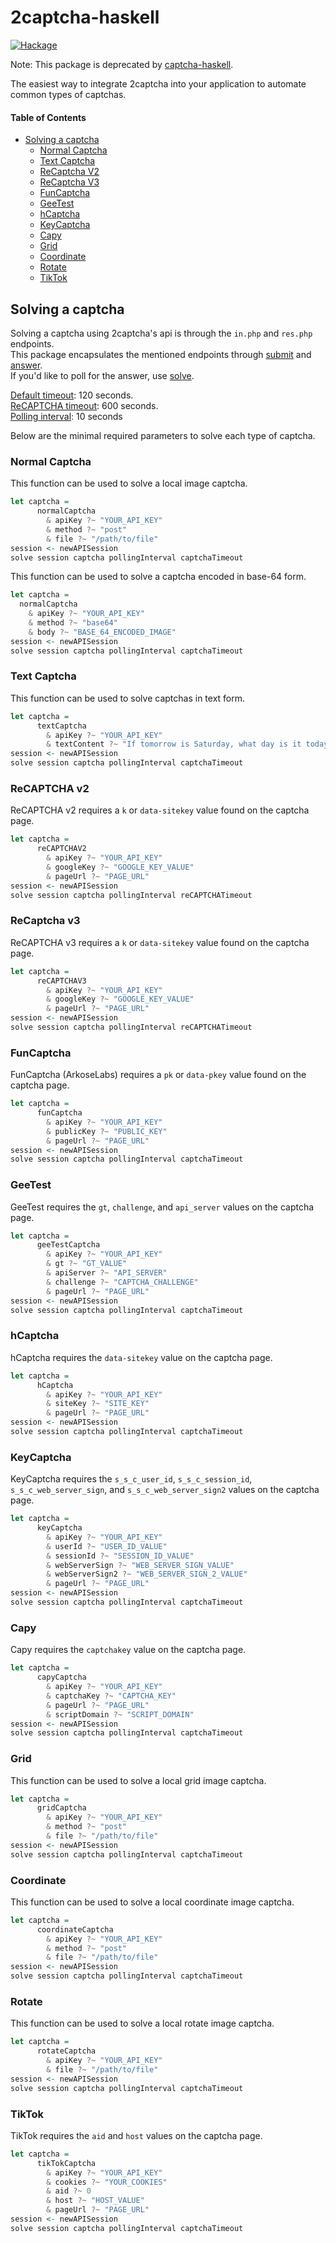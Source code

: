 # 2captcha-haskell

[![Hackage](http://img.shields.io/hackage/v/2captcha.svg)](https://hackage.haskell.org/package/2captcha)

Note: This package is deprecated by [captcha-haskell](https://github.com/qwbarch/captcha-haskell).

The easiest way to integrate 2captcha into your application to automate common types of captchas.

#### Table of Contents
- [Solving a captcha](#solving-a-captcha)
  - [Normal Captcha](#normal-captcha)
  - [Text Captcha](#text-captcha)
  - [ReCaptcha V2](#recaptcha-v2)
  - [ReCaptcha V3](#recaptcha-v3)
  - [FunCaptcha](#funcaptcha)
  - [GeeTest](#geetest)
  - [hCaptcha](#hcaptcha)
  - [KeyCaptcha](#keycaptcha)
  - [Capy](#capy)
  - [Grid](#grid)
  - [Coordinate](#coordinate)
  - [Rotate](#rotate)
  - [TikTok](#tiktok)

## Solving a captcha

Solving a captcha using 2captcha's api is through the ``in.php`` and ``res.php`` endpoints.  
This package encapsulates the mentioned endpoints through [submit](https://github.com/qwbarch/2captcha-haskell/blob/e442950a79f1aef7fd2fb95aac9cd9bfe41a8df7/src/TwoCaptcha/Internal/Client.hs#L48) and [answer](https://github.com/qwbarch/2captcha-haskell/blob/e442950a79f1aef7fd2fb95aac9cd9bfe41a8df7/src/TwoCaptcha/Internal/Client.hs#L51).  
If you'd like to poll for the answer, use [solve](https://github.com/qwbarch/2captcha-haskell/blob/e442950a79f1aef7fd2fb95aac9cd9bfe41a8df7/src/TwoCaptcha/Internal/Client.hs#L54).

[Default timeout](https://github.com/qwbarch/2captcha-haskell/blob/e442950a79f1aef7fd2fb95aac9cd9bfe41a8df7/src/TwoCaptcha/Internal/Types/Captcha.hs#L22): 120 seconds.  
[ReCAPTCHA timeout](https://github.com/qwbarch/2captcha-haskell/blob/e442950a79f1aef7fd2fb95aac9cd9bfe41a8df7/src/TwoCaptcha/Internal/Types/ReCaptcha.hs#L118): 600 seconds.  
[Polling interval](https://github.com/qwbarch/2captcha-haskell/blob/e442950a79f1aef7fd2fb95aac9cd9bfe41a8df7/src/TwoCaptcha/Internal/Types/Captcha.hs#L26): 10 seconds

Below are the minimal required parameters to solve each type of captcha.

### Normal Captcha

This function can be used to solve a local image captcha.

```haskell
let captcha =
      normalCaptcha
        & apiKey ?~ "YOUR_API_KEY"
        & method ?~ "post"
        & file ?~ "/path/to/file"
session <- newAPISession
solve session captcha pollingInterval captchaTimeout
```

This function can be used to solve a captcha encoded in base-64 form.

```haskell
let captcha =
  normalCaptcha
    & apiKey ?~ "YOUR_API_KEY"
    & method ?~ "base64"
    & body ?~ "BASE_64_ENCODED_IMAGE"
session <- newAPISession
solve session captcha pollingInterval captchaTimeout
```

### Text Captcha

This function can be used to solve captchas in text form.

```haskell
let captcha =
      textCaptcha
        & apiKey ?~ "YOUR_API_KEY"
        & textContent ?~ "If tomorrow is Saturday, what day is it today?"
session <- newAPISession
solve session captcha pollingInterval captchaTimeout
```

### ReCAPTCHA v2

ReCAPTCHA v2 requires a ``k`` or ``data-sitekey`` value found on the captcha page.

```haskell
let captcha =
      reCAPTCHAV2
        & apiKey ?~ "YOUR_API_KEY"
        & googleKey ?~ "GOOGLE_KEY_VALUE"
        & pageUrl ?~ "PAGE_URL"
session <- newAPISession
solve session captcha pollingInterval reCAPTCHATimeout
```

### ReCaptcha v3

ReCAPTCHA v3 requires a ``k`` or ``data-sitekey`` value found on the captcha page.

```haskell
let captcha =
      reCAPTCHAV3
        & apiKey ?~ "YOUR_API_KEY"
        & googleKey ?~ "GOOGLE_KEY_VALUE"
        & pageUrl ?~ "PAGE_URL"
session <- newAPISession
solve session captcha pollingInterval reCAPTCHATimeout
```

### FunCaptcha

FunCaptcha (ArkoseLabs) requires a ``pk`` or ``data-pkey`` value found on the captcha page.

```haskell
let captcha =
      funCaptcha
        & apiKey ?~ "YOUR_API_KEY"
        & publicKey ?~ "PUBLIC_KEY"
        & pageUrl ?~ "PAGE_URL"
session <- newAPISession
solve session captcha pollingInterval captchaTimeout
```

### GeeTest

GeeTest requires the ``gt``, ``challenge``, and ``api_server`` values on the captcha page.

```haskell
let captcha =
      geeTestCaptcha
        & apiKey ?~ "YOUR_API_KEY"
        & gt ?~ "GT_VALUE"
        & apiServer ?~ "API_SERVER"
        & challenge ?~ "CAPTCHA_CHALLENGE"
        & pageUrl ?~ "PAGE_URL"
session <- newAPISession
solve session captcha pollingInterval captchaTimeout
```

### hCaptcha

hCaptcha requires the ``data-sitekey`` value on the captcha page.

```haskell
let captcha =
      hCaptcha
        & apiKey ?~ "YOUR_API_KEY"
        & siteKey ?~ "SITE_KEY"
        & pageUrl ?~ "PAGE_URL"
session <- newAPISession
solve session captcha pollingInterval captchaTimeout
```

### KeyCaptcha

KeyCaptcha requires the ``s_s_c_user_id``, ``s_s_c_session_id``, ``s_s_c_web_server_sign``, and ``s_s_c_web_server_sign2`` values on the captcha page.

```haskell
let captcha =
      keyCaptcha
        & apiKey ?~ "YOUR_API_KEY"
        & userId ?~ "USER_ID_VALUE"
        & sessionId ?~ "SESSION_ID_VALUE"
        & webServerSign ?~ "WEB_SERVER_SIGN_VALUE"
        & webServerSign2 ?~ "WEB_SERVER_SIGN_2_VALUE"
        & pageUrl ?~ "PAGE_URL"
session <- newAPISession
solve session captcha pollingInterval captchaTimeout
```

### Capy

Capy requires the ``captchakey`` value on the captcha page.

```haskell
let captcha =
      capyCaptcha
        & apiKey ?~ "YOUR_API_KEY"
        & captchaKey ?~ "CAPTCHA_KEY"
        & pageUrl ?~ "PAGE_URL"
        & scriptDomain ?~ "SCRIPT_DOMAIN"
session <- newAPISession
solve session captcha pollingInterval captchaTimeout
```

### Grid

This function can be used to solve a local grid image captcha.

```haskell
let captcha =
      gridCaptcha
        & apiKey ?~ "YOUR_API_KEY"
        & method ?~ "post"
        & file ?~ "/path/to/file"
session <- newAPISession
solve session captcha pollingInterval captchaTimeout
```

### Coordinate

This function can be used to solve a local coordinate image captcha.

```haskell
let captcha =
      coordinateCaptcha
        & apiKey ?~ "YOUR_API_KEY"
        & method ?~ "post"
        & file ?~ "/path/to/file"
session <- newAPISession
solve session captcha pollingInterval captchaTimeout
```

### Rotate

This function can be used to solve a local rotate image captcha.

```haskell
let captcha =
      rotateCaptcha
        & apiKey ?~ "YOUR_API_KEY"
        & file ?~ "/path/to/file"
session <- newAPISession
solve session captcha pollingInterval captchaTimeout
```

### TikTok

TikTok requires the ``aid`` and ``host`` values on the captcha page.

```haskell
let captcha =
      tikTokCaptcha
        & apiKey ?~ "YOUR_API_KEY"
        & cookies ?~ "YOUR_COOKIES"
        & aid ?~ 0
        & host ?~ "HOST_VALUE"
        & pageUrl ?~ "PAGE_URL"
session <- newAPISession
solve session captcha pollingInterval captchaTimeout
```


